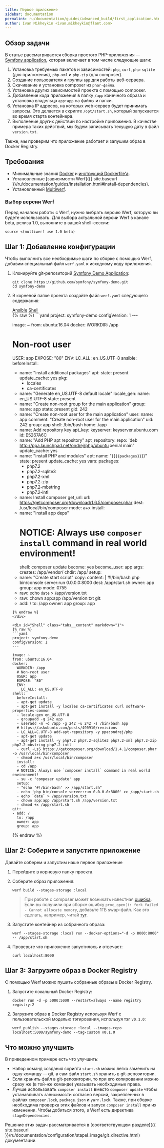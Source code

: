 ```yaml
---
title: Первое приложение
sidebar: documentation
permalink: ru/documentation/guides/advanced_build/first_application.html
author: Ivan Mikheykin <ivan.mikheykin@flant.com>
---
```


## Обзор задачи

В статье рассматривается сборка простого PHP-приложения — [Symfony application](https://github.com/symfony/demo), которая включает в том числе следующие шаги:

1. Установка требуемых пакетов и зависимостей: `php`, `curl`, `php-sqlite` (для приложения),  `php-xml` и `php-zip` (для composer).
1. Создание пользователя и группы `app` для работы веб-сервера.
1. Скачивание и установка composer из `phar-файла`.
1. Установка других зависимостей проекта с помощью composer.
1. Добавление кода приложения в папку `/app` конечного образа и установка владельца `app:app` на файлы и папки.
1. Установка IP адресов, на которых web-сервер будет принимать запросы. Это делается в скрипте  `/opt/start.sh`, который запускается во время старта контейнера.
1. Выполнение других действий по настройке приложения. В качестве примера таких действий, мы будем записывать текущую дату в файл `version.txt`.

Также, мы проверим что приложение работает и запушим образ в Docker Registry.

## Требования

* Минимальные знания [Docker](https://www.docker.com/) и [инструкций Dockerfile'а](https://docs.docker.com/engine/reference/builder/).
* Установленные [зависимости Werf]({{ site.baseurl }}/ru/documentation/guides/installation.html#install-dependencies).
* Установленный [Multiwerf](https://github.com/flant/multiwerf).

### Выбор версии Werf

Перед началом работы с Werf, нужно выбрать версию Werf, которую вы будете использовать. Для выбора актуальной версии Werf в канале beta, релиза 1.0, выполните в вашей shell-сессии:

```shell
source <(multiwerf use 1.0 beta)
```

## Шаг 1: Добавление конфигурации

Чтобы выполнить все необходимые шаги по сборке с помощью Werf, добавим специальный файл `werf.yaml` к исходному коду приложения.

1. Клонируйте git-репозиторий [Symfony Demo Application](https://github.com/symfony/demo):

    ```shell
    git clone https://github.com/symfony/symfony-demo.git
    cd symfony-demo
    ```

2.  В корневой папке проекта создайте файл `werf.yaml` следующего содержания:

    <div class="tabs">
      <a href="javascript:void(0)" class="tabs__btn active" onclick="openTab(event, 'tabs__btn', 'tabs__content', 'Ansible')">Ansible</a>
      <a href="javascript:void(0)" class="tabs__btn" onclick="openTab(event, 'tabs__btn', 'tabs__content', 'Shell')">Shell</a>
    </div>

    <div id="Ansible" class="tabs__content active" markdown="1">
    {% raw %}
    ```yaml
    project: symfony-demo
    configVersion: 1
    ---

    image: ~
    from: ubuntu:16.04
    docker:
      WORKDIR: /app
      # Non-root user
      USER: app
      EXPOSE: "80"
      ENV:
        LC_ALL: en_US.UTF-8
    ansible:
      beforeInstall:
      - name: "Install additional packages"
        apt:
          state: present
          update_cache: yes
          pkg:
          - locales
          - ca-certificates
      - name: "Generate en_US.UTF-8 default locale"
        locale_gen:
          name: en_US.UTF-8
          state: present
      - name: "Create non-root group for the main application"
        group:
          name: app
          state: present
          gid: 242
      - name: "Create non-root user for the main application"
        user:
          name: app
          comment: "Create non-root user for the main application"
          uid: 242
          group: app
          shell: /bin/bash
          home: /app
      - name: Add repository key
        apt_key:
          keyserver: keyserver.ubuntu.com
          id: E5267A6C
      - name: "Add PHP apt repository"
        apt_repository:
          repo: 'deb http://ppa.launchpad.net/ondrej/php/ubuntu xenial main'
          update_cache: yes
      - name: "Install PHP and modules"
        apt:
          name: "{{`{{packages}}`}}"
          state: present
          update_cache: yes
        vars:
          packages:
          - php7.2
          - php7.2-sqlite3
          - php7.2-xml
          - php7.2-zip
          - php7.2-mbstring
          - php7.2-intl
      - name: Install composer
        get_url:
          url: https://getcomposer.org/download/1.6.5/composer.phar
          dest: /usr/local/bin/composer
          mode: a+x
      install:
      - name: "Install app deps"
        # NOTICE: Always use `composer install` command in real world environment!
        shell: composer update
        become: yes
        become_user: app
        args:
          creates: /app/vendor/
          chdir: /app/
      setup:
      - name: "Create start script"
        copy:
          content: |
            #!/bin/bash
            php bin/console server:run 0.0.0.0:8000
          dest: /app/start.sh
          owner: app
          group: app
          mode: 0755
      - raw: echo `date` > /app/version.txt
      - raw: chown app:app /app/version.txt
    git:
    - add: /
      to: /app
      owner: app
      group: app
    ```
    {% endraw %}
    </div>

    <div id="Shell" class="tabs__content" markdown="1">
    {% raw %}
    ```yaml
    project: symfony-demo
    configVersion: 1
    ---

    image: ~
    from: ubuntu:16.04
    docker:
      WORKDIR: /app
      # Non-root user
      USER: app
      EXPOSE: "80"
      ENV:
        LC_ALL: en_US.UTF-8
    shell:
      beforeInstall:
      - apt-get update
      - apt-get install -y locales ca-certificates curl software-properties-common
      - locale-gen en_US.UTF-8
      - groupadd -g 242 app
      - useradd -m -d /app -g 242 -u 242 -s /bin/bash app
      # https://askubuntu.com/posts/490910/revisions
      - LC_ALL=C.UTF-8 add-apt-repository -y ppa:ondrej/php
      - apt-get update
      - apt-get install -y php7.2 php7.2-sqlite3 php7.2-xml php7.2-zip php7.2-mbstring php7.2-intl
      - curl -LsS https://getcomposer.org/download/1.4.1/composer.phar -o /usr/local/bin/composer
      - chmod a+x /usr/local/bin/composer
      install:
      - cd /app
      # NOTICE: Always use `composer install` command in real world environment!
      - su -c 'composer update' app
      setup:
      - "echo '#!/bin/bash' >> /app/start.sh"
      - echo 'php bin/console server:run 0.0.0.0:8000' >> /app/start.sh
      - echo `date` > /app/version.txt
      - chown app:app /app/start.sh /app/version.txt
      - chmod +x /app/start.sh
    git:
    - add: /
      to: /app
      owner: app
      group: app
    ```
    {% endraw %}
    </div>

## Шаг 2: Соберите и запустите приложение

Давайте соберем и запустим наше первое приложение

1.  Перейдите в корневую папку проекта.

2.  Соберите образ приложения:

    ```shell
    werf build --stages-storage :local
    ```

    > При работе с composer может возникать известная [ошибка](https://github.com/composer/composer/issues/945). Если вы получили при сборке ошибку `proc_open(): fork failed - Cannot allocate memory`, добавьте 1ГБ swap-файл. Как это сделать, например, читай [тут](https://www.digitalocean.com/community/tutorials/how-to-add-swap-space-on-ubuntu-16-04).

3.  Запустите контейнер из собранного образа:

    ```shell
    werf --stages-storage :local run --docker-options="-d -p 8000:8000" -- /app/start.sh
    ```

4.  Проверьте что приложение запустилось и отвечает:

    ```shell
    curl localhost:8000
    ```

## Шаг 3: Загрузите образ в Docker Registry

С помощью Werf можно пушить собранные образы в Docker Registry.

1. Запустите локальный Docker Registry:

    ```shell
    docker run -d -p 5000:5000 --restart=always --name registry registry:2
    ```

2. Загрузите образ в Docker Registry используя Werf с пользовательской моделью тэгирования, используя тэг `v0.1.0`:

    ```shell
    werf publish --stages-storage :local --images-repo localhost:5000/symfony-demo --tag-custom v0.1.0
    ```

## Что можно улучшить

В приведенном примере есть что улучшить:
* Набор команд создания скрипта `start.sh` можно легко заменить на одну команду — git, а сам файл `start.sh` хранить в git-репозитории.
* Если хранить файл в git-репозитории, то при его копировании можно сразу же (в той-же команде) указывать необходимые права.
* Лучше использовать `composer install` вместо `composer update` чтобы устанавливать зависимости согласно версий, закрепленных в файлах `composer.lock`, `package.json` и `yarn.lock`. Также, при сборке необходима проверка этих файлов и запуск `composer install` при их изменении. Чтобы добиться этого, в Werf есть директива `stageDependencies`.

Решение этих задач рассматривается в [соответствующем разделе]({{ site.baseurl }}/ru/documentation/configuration/stapel_image/git_directive.html) документации.
